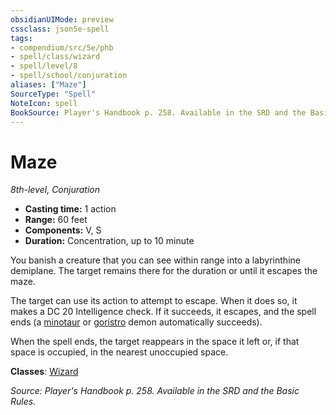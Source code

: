 ```yaml
---
obsidianUIMode: preview
cssclass: json5e-spell
tags:
- compendium/src/5e/phb
- spell/class/wizard
- spell/level/8
- spell/school/conjuration
aliases: ["Maze"]
SourceType: "Spell"
NoteIcon: spell
BookSource: Player's Handbook p. 258. Available in the SRD and the Basic Rules.
---
```

# Maze
*8th-level, Conjuration*  

- **Casting time:** 1 action
- **Range:** 60 feet
- **Components:** V, S
- **Duration:** Concentration, up to 10 minute

You banish a creature that you can see within range into a labyrinthine demiplane. The target remains there for the duration or until it escapes the maze.

The target can use its action to attempt to escape. When it does so, it makes a DC 20 Intelligence check. If it succeeds, it escapes, and the spell ends (a [minotaur](/3-Mechanics/CLI/bestiary/monstrosity/minotaur.md) or [goristro](/3-Mechanics/CLI/bestiary/fiend/goristro.md) demon automatically succeeds).

When the spell ends, the target reappears in the space it left or, if that space is occupied, in the nearest unoccupied space.

**Classes**: [Wizard](/3-Mechanics/CLI/classes/wizard.md)

*Source: Player's Handbook p. 258. Available in the SRD and the Basic Rules.*